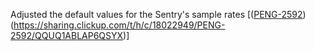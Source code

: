 Adjusted the default values for the Sentry's sample rates [([PENG-2592](https://app.clickup.com/t/18022949/PENG-2592))(https://sharing.clickup.com/t/h/c/18022949/PENG-2592/QQUQ1ABLAP6QSYX)]
